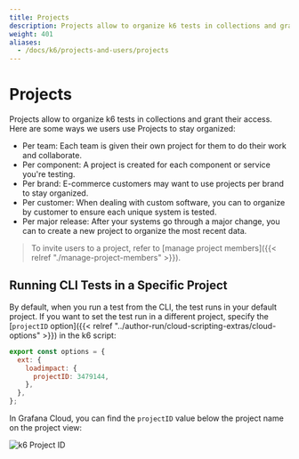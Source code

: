 ```yaml
---
title: Projects
description: Projects allow to organize k6 tests in collections and grant their access.
weight: 401
aliases:
  - /docs/k6/projects-and-users/projects
---
```


# Projects

Projects allow to organize k6 tests in collections and grant their access. Here are some ways we users use Projects to stay organized:

- Per team: Each team is given their own project for them to do their work and collaborate.
- Per component: A project is created for each component or service you're testing.
- Per brand: E-commerce customers may want to use projects per brand to stay organized.
- Per customer: When dealing with custom software, you can to organize by customer to ensure each unique system is tested.
- Per major release: After your systems go through a major change, you can to create a new project to organize the most recent data.

> To invite users to a project, refer to [manage project members]({{< relref "./manage-project-members" >}}).


## Running CLI Tests in a Specific Project

By default, when you run a test from the CLI, the test runs in your default project. If you want to set the test run in a different project, specify the [`projectID` option]({{< relref "../author-run/cloud-scripting-extras/cloud-options" >}}) in the k6 script:

```javascript
export const options = {
  ext: {
    loadimpact: {
      projectID: 3479144,
    },
  },
};
```

In Grafana Cloud, you can find the `projectID` value below the project name on the project view:

![k6 Project ID](/media/docs/k6/screenshoot-grafana-cloud-k6-project-id.png)

